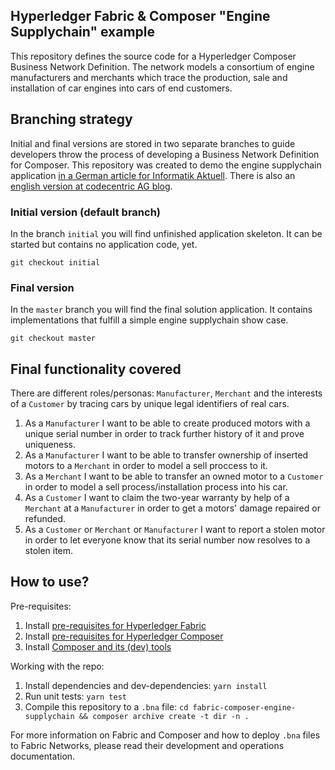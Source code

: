 ## Hyperledger Fabric & Composer "Engine Supplychain" example

This repository defines the source code for a Hyperledger Composer Business Network Definition. The network models a consortium of engine manufacturers and merchants which trace the production, sale and installation of car engines into cars of end customers.

## Branching strategy

Initial and final versions are stored in two separate branches to guide developers throw the process of developing a Business Network Definition for Composer.
This repository was created to demo the engine supplychain application [in a German article for Informatik Aktuell](https://www.informatik-aktuell.de).
There is also an [english version at codecentric AG blog](https://blog.codecentric.de).


### Initial version (default branch)

In the branch `initial` you will find unfinished application skeleton. It can be started but contains no application code, yet. 

```
git checkout initial
```

### Final version

In the `master` branch you will find the final solution application. It contains implementations that fulfill a simple engine supplychain show case.

```
git checkout master
```

## Final functionality covered

There are different roles/personas: `Manufacturer`, `Merchant` and the interests of a `Customer` by tracing cars by unique legal identifiers of real cars.

1. As a `Manufacturer` I want to be able to create produced motors with a unique serial number in order to track further history of it and prove uniqueness.
2. As a `Manufacturer` I want to be able to transfer ownership of inserted motors to a `Merchant` in order to model a sell proccess to it.
3. As a `Merchant` I want to be able to transfer an owned motor to a `Customer` in order to model a sell process/installation process into his car.
4. As a `Customer` I want to claim the two-year warranty by help of a `Merchant` at a `Manufacturer` in order to get a motors' damage repaired or refunded.
5. As a `Customer` or `Merchant` or `Manufacturer` I want to report a stolen motor in order to let everyone know that its serial number now resolves to a stolen item.


## How to use?

Pre-requisites:

1. Install [pre-requisites for Hyperledger Fabric](http://hyperledger-fabric.readthedocs.io/en/latest/prereqs.html)
2. Install [pre-requisites for Hyperledger Composer](https://hyperledger.github.io/composer/installing/installing-prereqs)
3. Install [Composer and its (dev) tools](https://hyperledger.github.io/composer/installing/development-tools)

Working with the repo:

1. Install dependencies and dev-dependencies: `yarn install`
2. Run unit tests: `yarn test`
3. Compile this repository to a `.bna` file: `cd fabric-composer-engine-supplychain && composer archive create -t dir -n .`

For more information on Fabric and Composer and how to deploy `.bna` files to Fabric Networks, please read their development and operations documentation.
